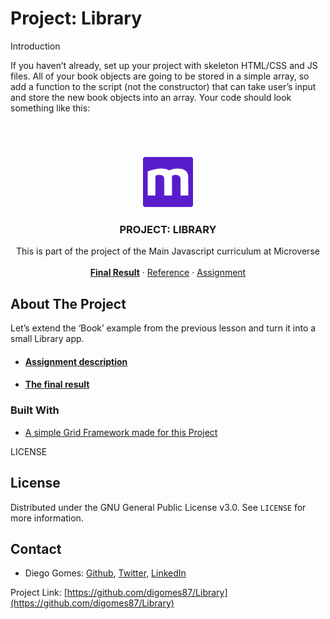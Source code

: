 # Project: Library
Introduction

If you haven’t already, set up your project with skeleton HTML/CSS and JS files.
All of your book objects are going to be stored in a simple array, so add a function to the script (not the constructor) that can take user’s input and store the new book objects into an array. Your code should look something like this:
# 

<br />
<p align="center">
  <a href="https://www.microverse.org">
    <img src="img/microverse.png" alt="Logo" width="80" height="80">
  </a>

  <h3 align="center">PROJECT: LIBRARY</h3>

  <p align="center">
    This is part of the project of the Main Javascript curriculum at Microverse
    <br />
    <br />
    <a href="https://digomes87.github.io/Library/"><strong>Final Result</strong></a>
    ·
    <a href="https://www.theodinproject.com/">Reference</a>
    ·
    <a href="https://www.theodinproject.com/courses/javascript/lessons/library">Assignment</a>
  </p>
</p>

<!-- ABOUT THE PROJECT -->
## About The Project

Let’s extend the ‘Book’ example from the previous lesson and turn it into a small Library app.

* #### [Assignment description](https://www.theodinproject.com/courses/javascript/lessons/library)
* #### [The final result](https://digomes87.github.io/Library/)	

### Built With

* [A simple Grid Framework made for this Project](https://digomes87.github.io/Library/)

LICENSE
## License

Distributed under the GNU General Public License v3.0. See `LICENSE` for more information.

<!-- CONTACT -->
## Contact

* Diego Gomes: [Github](https://github.com/digomes87), [Twitter](https://twitter.com/devdiegogo),
[LinkedIn](https://www.linkedin.com/in/diego-gomes-6b208384/)

Project Link: [https://github.com/digomes87/Library](https://github.com/digomes87/Library)


[product-screenshot]: img/mockup.png
